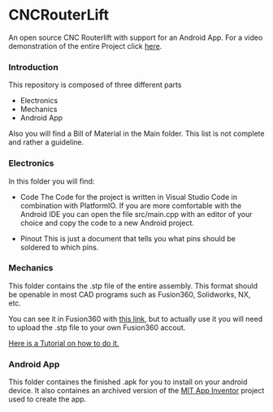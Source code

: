 # CNCRouterLift
An open source CNC Routerlift with support for an Android App.
For a video demonstration of the entire Project click [here](www.youtube.com/uniquelymade).

### Introduction

This repository is composed of three different parts
* Electronics
* Mechanics
* Android App

Also you will find a Bill of Material in the Main folder.
This list is not complete and rather a guideline.

### Electronics
In this folder you will find:

* Code
The Code for the project is written in Visual Studio Code in combination with PlatformIO.
If you are more comfortable with the Android IDE you can open the file src/main.cpp with an editor of your choice and copy the code to a new Android project.

* Pinout
This is just a document that tells you what pins should be soldered to which pins.

### Mechanics

This folder contains the .stp file of the entire assembly.
This format should be openable in most CAD programs such as Fusion360, Solidworks, NX, etc.

You can see it in Fusion360 with [this link](https://a360.co/2SwOq4j), but to actually use it you will need to upload the .stp file to your own Fusion360 accout.

[Here is a Tutorial on how to do it.](https://knowledge.autodesk.com/support/fusion-360/learn-explore/caas/sfdcarticles/sfdcarticles/How-to-import-or-open-a-file-in-Autodesk-Fusion-360.html)



### Android App
This folder containes the finished .apk for you to install on your android device.
It also containes an archived version of the [MIT App Inventor](http://appinventor.mit.edu/) project used to create the app.
